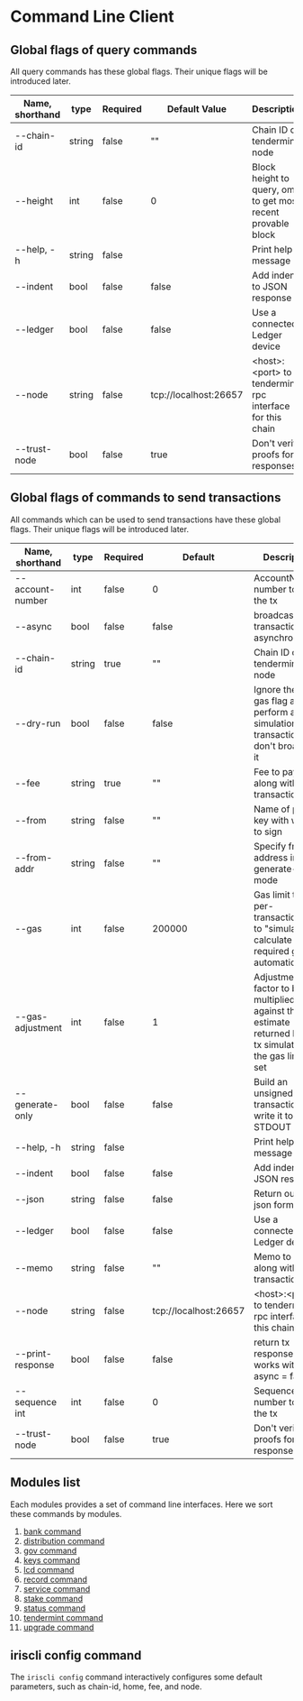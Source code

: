 # Command Line Client

## Global flags of query commands

All query commands has these global flags. Their unique flags will be introduced later.

| Name, shorthand | type   | Required | Default Value         | Description                                                          |
| --------------- | ----   | -------- | --------------------- | -------------------------------------------------------------------- |
| --chain-id      | string | false    | ""                    | Chain ID of tendermint node |
| --height        | int    | false    | 0                     | Block height to query, omit to get most recent provable block |
| --help, -h      | string | false    |                       | Print help message |
| --indent        | bool   | false    | false                 | Add indent to JSON response |
| --ledger        | bool   | false    | false                 | Use a connected Ledger device |
| --node          | string | false    | tcp://localhost:26657 | \<host>:\<port> to tendermint rpc interface for this chain |
| --trust-node    | bool   | false    | true                  | Don't verify proofs for responses |

## Global flags of commands to send transactions

All commands which can be used to send transactions have these global flags. Their unique flags will be introduced later.

| Name, shorthand  | type   | Required | Default               | Description                                                         |
| -----------------| -----  | -------- | --------------------- | ------------------------------------------------------------------- |
| --account-number | int    | false    | 0                     | AccountNumber number to sign the tx |
| --async          | bool   | false    | false                 | broadcast transactions asynchronously |
| --chain-id       | string | true     | ""                    | Chain ID of tendermint node  |
| --dry-run        | bool   | false    | false                 | Ignore the --gas flag and perform a simulation of a transaction, but don't broadcast it |
| --fee            | string | true     | ""                    | Fee to pay along with transaction |
| --from           | string | false    | ""                    | Name of private key with which to sign |
| --from-addr      | string | false    | ""                    | Specify from address in generate-only mode |
| --gas            | int    | false    | 200000                | Gas limit to set per-transaction; set to "simulate" to calculate required gas automatically |
| --gas-adjustment | int    | false    | 1                     | Adjustment factor to be multiplied against the estimate returned by the tx simulation; if the gas limit is set |
| --generate-only  | bool   | false    | false                 | Build an unsigned transaction and write it to STDOUT |
| --help, -h       | string | false    |                       | Print help message |
| --indent         | bool   | false    | false                 | Add indent to JSON response |
| --json           | string | false    | false                 | Return output in json format |
| --ledger         | bool   | false    | false                 | Use a connected Ledger device |
| --memo           | string | false    | ""                    | Memo to send along with transaction |
| --node           | string | false    | tcp://localhost:26657 | \<host>:\<port> to tendermint rpc interface for this chain |
| --print-response | bool   | false    | false                 | return tx response (only works with async = false)|
| --sequence int   | int    | false    | 0                     | Sequence number to sign the tx |
| --trust-node     | bool   | false    | true                  | Don't verify proofs for responses | 

## Modules list

Each modules provides a set of command line interfaces. Here we sort these commands by modules.

1. [bank command](./bank/README.md)
2. [distribution command](./distribution/README.md)
3. [gov command](./gov/README.md)
4. [keys command](./keys/README.md)
5. [lcd command](./lcd/README.md)
6. [record command](./record/README.md)
7. [service command](./service/README.md)
8. [stake command](./stake/README.md)
9. [status command](./status/README.md)
10. [tendermint command](./tendermint/README.md)
11. [upgrade command](./upgrade/README.md)

## iriscli config command

The `iriscli config` command interactively configures some default parameters, such as chain-id, home, fee, and node.
